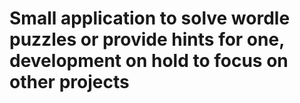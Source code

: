 # Small application to solve wordle puzzles or provide hints for one, development on hold to focus on other projects
